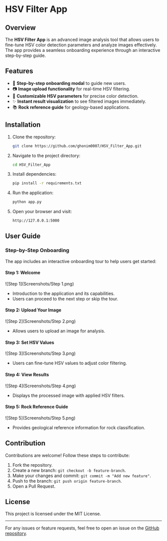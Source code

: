 # HSV Filter App

## Overview
The **HSV Filter App** is an advanced image analysis tool that allows users to fine-tune HSV color detection parameters and analyze images effectively. The app provides a seamless onboarding experience through an interactive step-by-step guide.

## Features
- 🚀 **Step-by-step onboarding modal** to guide new users.
- 📷 **Image upload functionality** for real-time HSV filtering.
- 🌈 **Customizable HSV parameters** for precise color detection.
- ✨ **Instant result visualization** to see filtered images immediately.
- 📚 **Rock reference guide** for geology-based applications.

## Installation
1. Clone the repository:
   ```sh
   git clone https://github.com/ghonim0007/HSV_Filter_App.git
   ```
2. Navigate to the project directory:
   ```sh
   cd HSV_Filter_App
   ```
3. Install dependencies:
   ```sh
   pip install -r requirements.txt
   ```
4. Run the application:
   ```sh
   python app.py
   ```
5. Open your browser and visit:
   ```sh
   http://127.0.0.1:5000
   ```

## User Guide
### Step-by-Step Onboarding
The app includes an interactive onboarding tour to help users get started:

#### Step 1: Welcome
![Step 1](Screenshots/Step 1.png)
- Introduction to the application and its capabilities.
- Users can proceed to the next step or skip the tour.

#### Step 2: Upload Your Image
![Step 2](Screenshots/Step 2.png)
- Allows users to upload an image for analysis.

#### Step 3: Set HSV Values
![Step 3](Screenshots/Step 3.png)
- Users can fine-tune HSV values to adjust color filtering.

#### Step 4: View Results
![Step 4](Screenshots/Step 4.png)
- Displays the processed image with applied HSV filters.

#### Step 5: Rock Reference Guide
![Step 5](Screenshots/Step 5.png)
- Provides geological reference information for rock classification.

## Contribution
Contributions are welcome! Follow these steps to contribute:
1. Fork the repository.
2. Create a new branch: `git checkout -b feature-branch`.
3. Make your changes and commit: `git commit -m "Add new feature"`.
4. Push to the branch: `git push origin feature-branch`.
5. Open a Pull Request.

## License
This project is licensed under the MIT License.

---

For any issues or feature requests, feel free to open an issue on the [GitHub repository](https://github.com/ghonim0007/HSV_Filter_App/issues).

